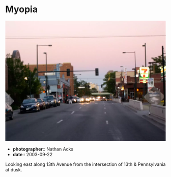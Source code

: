 # Myopia

![Looking east along 13th Avenue in Denver at dusk](assets/2003-09-22-myopia.webp)

* **photographer**:: Nathan Acks  
* **date**:: 2003-09-22

Looking east along 13th Avenue from the intersection of 13th & Pennsylvania at dusk.
